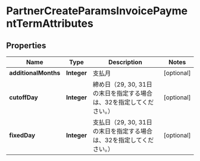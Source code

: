

# PartnerCreateParamsInvoicePaymentTermAttributes


## Properties

| Name | Type | Description | Notes |
|------------ | ------------- | ------------- | -------------|
|**additionalMonths** | **Integer** | 支払月 |  [optional] |
|**cutoffDay** | **Integer** | 締め日（29, 30, 31日の末日を指定する場合は、32を指定してください。） |  [optional] |
|**fixedDay** | **Integer** | 支払日（29, 30, 31日の末日を指定する場合は、32を指定してください。） |  [optional] |



